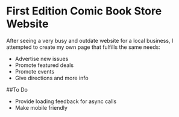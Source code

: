 # First Edition Comic Book Store Website
  After seeing a very busy and outdate website for a local business, I attempted to create my own page that fulfills the same needs:
  - Advertise new issues
  - Promote featured deals
  - Promote events
  - Give directions and more info
  
##To Do
- Provide loading feedback for async calls
- Make mobile friendly
